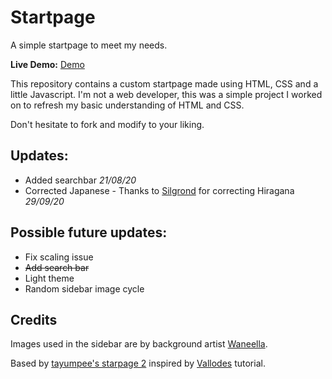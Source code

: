 Startpage
========

A simple startpage to meet my needs.

**Live Demo:** [Demo](https://kierstro.github.io/startpage/)

This repository contains a custom startpage made using HTML, CSS and a little Javascript. I'm not a web developer, this was a simple project I worked on to refresh my basic understanding of HTML and CSS.


Don't hesitate to fork and modify to your liking.

Updates:
----
* Added searchbar *21/08/20*
* Corrected Japanese - Thanks to [Silgrond](https://www.reddit.com/user/Silgrond) for correcting Hiragana *29/09/20*

Possible future updates:
----
* Fix scaling issue
* ~~Add search bar~~
* Light theme
* Random sidebar image cycle

Credits
----
Images used in the sidebar are by background artist [Waneella](https://twitter.com/waneella_).

Based by [tayumpee's starpage 2](//github.com/tayumpee/start_page2_firefox_and_chrome) inspired by [Vallodes](https://www.reddit.com/u/vallode/) tutorial.
